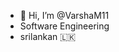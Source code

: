 - 👋 Hi, I’m @VarshaM11
- Software Engineering
- srilankan 🇱🇰


<!---
VarshaM11/VarshaM11 is a ✨ special ✨ repository because its `README.md` (this file) appears on your GitHub profile.
You can click the Preview link to take a look at your changes.
--->
